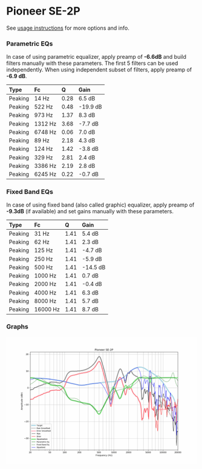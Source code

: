 # Pioneer SE-2P
See [usage instructions](https://github.com/jaakkopasanen/AutoEq#usage) for more options and info.

### Parametric EQs
In case of using parametric equalizer, apply preamp of **-6.6dB** and build filters manually
with these parameters. The first 5 filters can be used independently.
When using independent subset of filters, apply preamp of **-6.9 dB**.

| Type    | Fc      |    Q | Gain     |
|:--------|:--------|:-----|:---------|
| Peaking | 14 Hz   | 0.28 | 6.5 dB   |
| Peaking | 522 Hz  | 0.48 | -19.9 dB |
| Peaking | 973 Hz  | 1.37 | 8.3 dB   |
| Peaking | 1312 Hz | 3.68 | -7.7 dB  |
| Peaking | 6748 Hz | 0.06 | 7.0 dB   |
| Peaking | 89 Hz   | 2.18 | 4.3 dB   |
| Peaking | 124 Hz  | 1.42 | -3.8 dB  |
| Peaking | 329 Hz  | 2.81 | 2.4 dB   |
| Peaking | 3386 Hz | 2.19 | 2.8 dB   |
| Peaking | 6245 Hz | 0.22 | -0.7 dB  |

### Fixed Band EQs
In case of using fixed band (also called graphic) equalizer, apply preamp of **-9.3dB**
(if available) and set gains manually with these parameters.

| Type    | Fc       |    Q | Gain     |
|:--------|:---------|:-----|:---------|
| Peaking | 31 Hz    | 1.41 | 5.4 dB   |
| Peaking | 62 Hz    | 1.41 | 2.3 dB   |
| Peaking | 125 Hz   | 1.41 | -4.7 dB  |
| Peaking | 250 Hz   | 1.41 | -5.9 dB  |
| Peaking | 500 Hz   | 1.41 | -14.5 dB |
| Peaking | 1000 Hz  | 1.41 | 0.7 dB   |
| Peaking | 2000 Hz  | 1.41 | -0.4 dB  |
| Peaking | 4000 Hz  | 1.41 | 6.3 dB   |
| Peaking | 8000 Hz  | 1.41 | 5.7 dB   |
| Peaking | 16000 Hz | 1.41 | 8.7 dB   |

### Graphs
![](./Pioneer%20SE-2P.png)